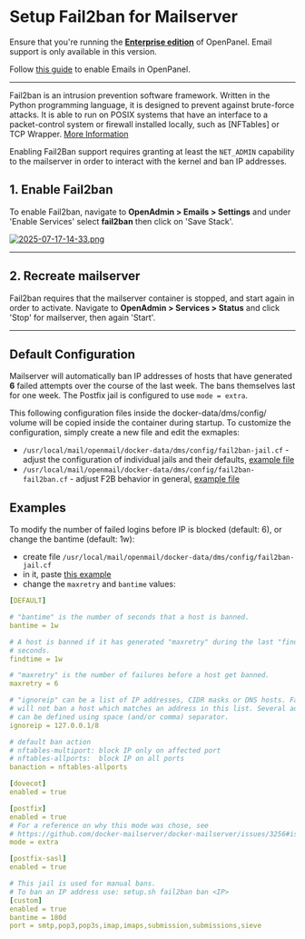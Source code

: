 # Setup Fail2ban for Mailserver


Ensure that you're running the [**Enterprise edition**](https://openpanel.com/enterprise/) of OpenPanel. Email support is only available in this version.

Follow [this guide](/docs/articles/user-experience/how-to-setup-email-in-openpanel/) to enable Emails in OpenPanel.

---

Fail2ban is an intrusion prevention software framework. Written in the Python programming language, it is designed to prevent against brute-force attacks. It is able to run on POSIX systems that have an interface to a packet-control system or firewall installed locally, such as [NFTables] or TCP Wrapper. [More Information](https://en.wikipedia.org/wiki/Fail2ban)

Enabling Fail2Ban support requires granting at least the `NET_ADMIN` capability to the mailserver in order to interact with the kernel and ban IP addresses.


## 1. Enable Fail2ban

To enable Fail2ban, navigate to **OpenAdmin > Emails > Settings** and under 'Enable Services' select **fail2ban** then click on 'Save Stack'.

[![2025-07-17-14-33.png](https://i.postimg.cc/G3q4ByVh/2025-07-17-14-33.png)](https://postimg.cc/qg6JSzp9)

---

## 2. Recreate mailserver

Fail2ban requires that the mailserver container is stopped, and start again in order to activate. Navigate to **OpenAdmin > Services > Status** and click 'Stop' for mailserver, then again 'Start'.

---

## Default Configuration

Mailserver will automatically ban IP addresses of hosts that have generated **6** failed attempts over the course of the last week. The bans themselves last for one week. The Postfix jail is configured to use `mode = extra`.

This following configuration files inside the docker-data/dms/config/ volume will be copied inside the container during startup. To customize the configuration, simply create a new file and edit the exmaples:

- `/usr/local/mail/openmail/docker-data/dms/config/fail2ban-jail.cf` - adjust the configuration of individual jails and their defaults, [example file](https://github.com/docker-mailserver/docker-mailserver/blob/master/config-examples/fail2ban-jail.cf)
- `/usr/local/mail/openmail/docker-data/dms/config/fail2ban-fail2ban.cf` - adjust F2B behavior in general, [example file](https://github.com/docker-mailserver/docker-mailserver/blob/master/config-examples/fail2ban-fail2ban.cf)

## Examples

To modify the number of failed logins before IP is blocked (default: 6), or change the bantime (default: 1w):

- create file `/usr/local/mail/openmail/docker-data/dms/config/fail2ban-jail.cf`
- in it, paste [this example](https://github.com/docker-mailserver/docker-mailserver/blob/master/config-examples/fail2ban-jail.cf)
- change the `maxretry` and `bantime` values:

```yaml
[DEFAULT]

# "bantime" is the number of seconds that a host is banned.
bantime = 1w

# A host is banned if it has generated "maxretry" during the last "findtime"
# seconds.
findtime = 1w

# "maxretry" is the number of failures before a host get banned.
maxretry = 6

# "ignoreip" can be a list of IP addresses, CIDR masks or DNS hosts. Fail2ban
# will not ban a host which matches an address in this list. Several addresses
# can be defined using space (and/or comma) separator.
ignoreip = 127.0.0.1/8

# default ban action
# nftables-multiport: block IP only on affected port
# nftables-allports:  block IP on all ports
banaction = nftables-allports

[dovecot]
enabled = true

[postfix]
enabled = true
# For a reference on why this mode was chose, see
# https://github.com/docker-mailserver/docker-mailserver/issues/3256#issuecomment-1511188760
mode = extra

[postfix-sasl]
enabled = true

# This jail is used for manual bans.
# To ban an IP address use: setup.sh fail2ban ban <IP>
[custom]
enabled = true
bantime = 180d
port = smtp,pop3,pop3s,imap,imaps,submission,submissions,sieve
```

